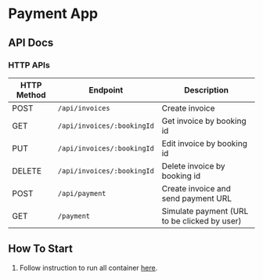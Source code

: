 # Payment App

## API Docs

### HTTP APIs

| HTTP Method | Endpoint                       | Description                                    |
| ----------- | ------------------------------ | ---------------------------------------------- |
| POST        | `/api/invoices`                | Create invoice                                 |
| GET         | `/api/invoices/:bookingId`     | Get invoice by booking id                      |
| PUT         | `/api/invoices/:bookingId`     | Edit invoice by booking id                     |
| DELETE      | `/api/invoices/:bookingId`     | Delete invoice by booking id                   |
| POST        | `/api/payment`                 | Create invoice and send payment URL            |
| GET         | `/payment`                     | Simulate payment (URL to be clicked by user)   |

## How To Start
1. Follow instruction to run all container [here](../readme.md).
